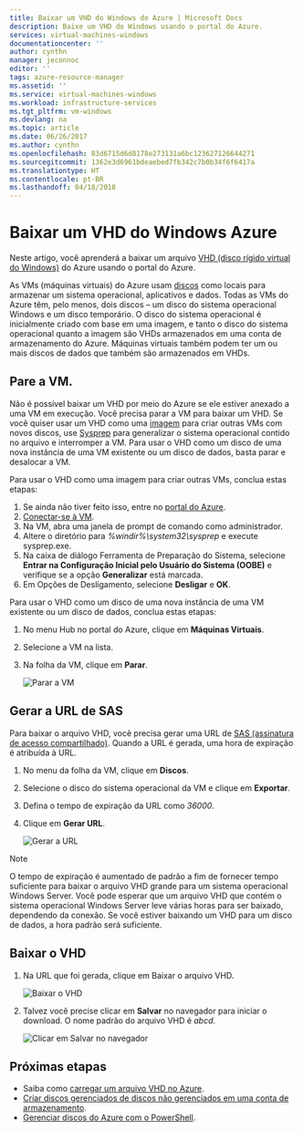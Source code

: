 ```yaml
---
title: Baixar um VHD do Windows do Azure | Microsoft Docs
description: Baixe um VHD do Windows usando o portal do Azure.
services: virtual-machines-windows
documentationcenter: ''
author: cynthn
manager: jeconnoc
editor: ''
tags: azure-resource-manager
ms.assetid: ''
ms.service: virtual-machines-windows
ms.workload: infrastructure-services
ms.tgt_pltfrm: vm-windows
ms.devlang: na
ms.topic: article
ms.date: 06/26/2017
ms.author: cynthn
ms.openlocfilehash: 83d6715d6d8178e273131a6bc123627126644271
ms.sourcegitcommit: 1362e3d6961bdeaebed7fb342c7b0b34f6f6417a
ms.translationtype: HT
ms.contentlocale: pt-BR
ms.lasthandoff: 04/18/2018
---
```

# <a name="download-a-windows-vhd-from-azure"></a>Baixar um VHD do Windows Azure

Neste artigo, você aprenderá a baixar um arquivo [VHD (disco rígido virtual do Windows)](about-disks-and-vhds.md?toc=%2fazure%2fvirtual-machines%2fwindows%2ftoc.json) do Azure usando o portal do Azure. 

As VMs (máquinas virtuais) do Azure usam [discos](managed-disks-overview.md?toc=%2fazure%2fvirtual-machines%2fwindows%2ftoc.json) como locais para armazenar um sistema operacional, aplicativos e dados. Todas as VMs do Azure têm, pelo menos, dois discos – um disco do sistema operacional Windows e um disco temporário. O disco do sistema operacional é inicialmente criado com base em uma imagem, e tanto o disco do sistema operacional quanto a imagem são VHDs armazenados em uma conta de armazenamento do Azure. Máquinas virtuais também podem ter um ou mais discos de dados que também são armazenados em VHDs.

## <a name="stop-the-vm"></a>Pare a VM.

Não é possível baixar um VHD por meio do Azure se ele estiver anexado a uma VM em execução. Você precisa parar a VM para baixar um VHD. Se você quiser usar um VHD como uma [imagem](tutorial-custom-images.md) para criar outras VMs com novos discos, use [Sysprep](https://docs.microsoft.com/windows-hardware/manufacture/desktop/sysprep--generalize--a-windows-installation) para generalizar o sistema operacional contido no arquivo e interromper a VM. Para usar o VHD como um disco de uma nova instância de uma VM existente ou um disco de dados, basta parar e desalocar a VM.

Para usar o VHD como uma imagem para criar outras VMs, conclua estas etapas:

1.  Se ainda não tiver feito isso, entre no [portal do Azure](https://portal.azure.com/).
2.  [Conectar-se à VM](connect-logon.md?toc=%2fazure%2fvirtual-machines%2fwindows%2ftoc.json). 
3.  Na VM, abra uma janela de prompt de comando como administrador.
4.  Altere o diretório para *%windir%\system32\sysprep* e execute sysprep.exe.
5.  Na caixa de diálogo Ferramenta de Preparação do Sistema, selecione **Entrar na Configuração Inicial pelo Usuário do Sistema (OOBE)** e verifique se a opção **Generalizar** está marcada.
6.  Em Opções de Desligamento, selecione **Desligar** e **OK**. 

Para usar o VHD como um disco de uma nova instância de uma VM existente ou um disco de dados, conclua estas etapas:

1.  No menu Hub no portal do Azure, clique em **Máquinas Virtuais**.
2.  Selecione a VM na lista.
3.  Na folha da VM, clique em **Parar**.

    ![Parar a VM](./media/download-vhd/export-stop.png)

## <a name="generate-sas-url"></a>Gerar a URL de SAS

Para baixar o arquivo VHD, você precisa gerar uma URL de [SAS (assinatura de acesso compartilhado)](../../storage/common/storage-dotnet-shared-access-signature-part-1.md?toc=%2fazure%2fvirtual-machines%2fwindows%2ftoc.json). Quando a URL é gerada, uma hora de expiração é atribuída à URL.

1.  No menu da folha da VM, clique em **Discos**.
2.  Selecione o disco do sistema operacional da VM e clique em **Exportar**.
3.  Defina o tempo de expiração da URL como *36000*.
4.  Clique em **Gerar URL**.

    ![Gerar a URL](./media/download-vhd/export-generate.png)

> [!NOTE]
> O tempo de expiração é aumentado de padrão a fim de fornecer tempo suficiente para baixar o arquivo VHD grande para um sistema operacional Windows Server. Você pode esperar que um arquivo VHD que contém o sistema operacional Windows Server leve várias horas para ser baixado, dependendo da conexão. Se você estiver baixando um VHD para um disco de dados, a hora padrão será suficiente. 
> 
> 

## <a name="download-vhd"></a>Baixar o VHD

1.  Na URL que foi gerada, clique em Baixar o arquivo VHD.

    ![Baixar o VHD](./media/download-vhd/export-download.png)

2.  Talvez você precise clicar em **Salvar** no navegador para iniciar o download. O nome padrão do arquivo VHD é *abcd*.

    ![Clicar em Salvar no navegador](./media/download-vhd/export-save.png)

## <a name="next-steps"></a>Próximas etapas

- Saiba como [carregar um arquivo VHD no Azure](upload-generalized-managed.md?toc=%2fazure%2fvirtual-machines%2fwindows%2ftoc.json). 
- [Criar discos gerenciados de discos não gerenciados em uma conta de armazenamento](attach-disk-ps.md?toc=%2fazure%2fvirtual-machines%2fwindows%2ftoc.json).
- [Gerenciar discos do Azure com o PowerShell](tutorial-manage-data-disk.md?toc=%2fazure%2fvirtual-machines%2fwindows%2ftoc.json).

